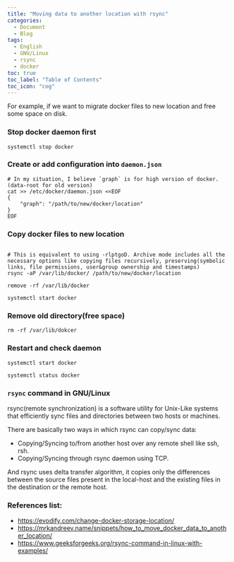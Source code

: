 ```yaml
---
title: "Moving data to another location with rsync"
categories:
  - Document
  - Blog
tags:
  - English
  - GNU/Linux
  - rsync
  - docker
toc: true
toc_label: "Table of Contents"
toc_icon: "cog"
---
```



For example, if we want to migrate docker files to new location and free some space on disk.


### Stop docker daemon first

```
systemctl stop docker
```

### Create or add configuration into `daemon.json`
```
# In my situation, I believe `graph` is for high version of docker.(data-root for old version)
cat >> /etc/docker/daemon.json <<EOF
{
    "graph": "/path/to/new/docker/location"
}
EOF

```

### Copy docker files to new location
```

# This is equivalent to using -rlptgoD. Archive mode includes all the necessary options like copying files recursively, preserving(symbolic links, file permissions, user&group ownership and timestamps)
rsync -aP /var/lib/docker/ /path/to/new/docker/location

remove -rf /var/lib/docker

systemctl start docker
```

### Remove old directory(free space)
```
rm -rf /var/lib/dokcer
```

### Restart and check daemon 
```
systemctl start docker

systemctl status docker
```

### `rsync` command in GNU/Linux

rsync(remote synchronization) is a software utility for Unix-Like systems that efficiently sync files and directories between two hosts or machines.

There are basically two ways in which rsync can copy/sync data:

* Copying/Syncing to/from another host over any remote shell like ssh, rsh.
* Copying/Syncing through rsync daemon using TCP.

And rsync uses delta transfer algorithm, it copies only the differences between the source files present in the local-host and the existing files in the destination or the remote host.


### References list:

* https://evodify.com/change-docker-storage-location/
* https://mrkandreev.name/snippets/how_to_move_docker_data_to_another_location/
* https://www.geeksforgeeks.org/rsync-command-in-linux-with-examples/

